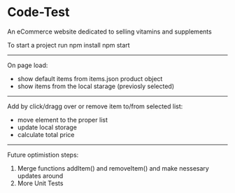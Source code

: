 # Code-Test
An eCommerce website dedicated to selling vitamins and supplements


To start a project run
npm install
npm start

----

On page load:
- show default items from items.json product object
- show items from the local starage (previosly selected)

-----

Add by click/dragg over or remove item to/from selected list:
- move element to the proper list
- update local storage
- calculate total price

-----

Future optimistion steps:

1. Merge functions addItem() and removeItem() and make nessesary updates around
2. More Unit Tests